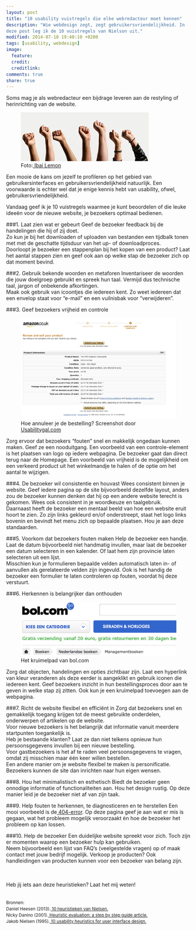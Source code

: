 ```yaml
---
layout: post
title: "10 usability vuistregels die elke webredacteur moet kennen"
description: "Wie webdesign zegt, zegt gebruikersvriendelijkheid. In
deze post leg ik de 10 vuistregels van Nielson uit." 
modified: 2014-07-18 19:40:10 +0200
tags: [usability, webdesign]
image:
  feature: 
  credit: 
  creditlink: 
comments: true
share: true
---
```

Soms mag je als webredacteur een bijdrage leveren aan de restyling of
herinrichting van de website.

<figure class="floatright">
  <img src="/images/vuisten.jpg" alt="Vuistregels uitgebeeld door de gebalde vuisten van mensen.">
  <figcaption>Foto:<a class="text"
  href="http://bit.ly/1njP8L2"> Ibai Lemon</a></figcaption>
</figure>
Een mooie de kans om jezelf te profileren
op het gebied van gebruikersinterfaces en gebruikersvriendelijkheid natuurlijk.
Een voorwaarde is echter wel dat je enige kennis hebt van usability,
ofwel, gebruikersvriendelijkheid.

Vandaag geef ik je 10 vuistregels waarmee je kunt beoordelen of die
leuke ideeën voor de nieuwe website, je bezoekers optimaal bedienen.

###1. Laat zien wat er gebeurt
Geef de bezoeker feedback bij de handelingen die hij of zij doet.  
Zo kun je bij het downloaden of uploaden van bestanden een tijdbalk
tonen met met de geschatte tijdsduur van het up- of downloadproces.   
Doorloopt je bezoeker een stappenplan bij het kopen van een product?
Laat het aantal stappen zien en geef ook aan op welke stap de bezoeker
zich op dat moment bevind.

###2. Gebruik bekende woorden en metaforen
Inventariseer de woorden die jouw doelgroep gebruikt en spreek hun
taal. Vermijd dus technische taal, jargon of onbekende afkortingen.   
Maak ook gebruik van icoontjes die iedereen kent. Zo weet iedereen dat
een envelop staat voor “e-mail” en een vuilnisbak voor “verwijderen”.

###3. Geef bezoekers vrijheid en controle
<figure class="floatright">
  <a href="/images/amazon-geen-cancel-button.png"><img src="/images/amazon-geen-cancel-button.png" alt="De bezoeker kan de
  bestelling niet annuleren. De bezoeker heeft hier geen controle of
  vrijheid." title="klik op de afbeelding voor een vergroting"></a>
  <figcaption>Hoe annuleer je de bestelling? Screenshot door <a class="text"
  href="http://bit.ly/1rx1tuF">Usabilitygal.com</a></figcaption>
</figure>
Zorg ervoor dat bezoekers “fouten” snel en makkelijk ongedaan kunnen
maken. Geef ze een nooduitgang.  
Een voorbeeld van een controle-element is het plaatsen van logo op
iedere webpagina. De bezoeker gaat dan direct terug naar de Homepage.   
Een voorbeeld van vrijheid is de mogelijkheid om een verkeerd product
uit het winkelmandje te halen of de optie om het aantal te wijzigen.



###4. De bezoeker wil consistentie en houvast
Wees consistent binnen je website. Geef iedere pagina op de site
bijvoorbeeld dezelfde layout, anders zou de bezoeker kunnen denken dat
hij op een andere website terecht is gekomen. Wees ook consistent in
je woordkeuze en taalgebruik.  
Daarnaast heeft de bezoeker een mentaal
beeld van hoe een website eruit hoort te zien.  Zo zijn links gekleurd
en/of onderstreept, staat het logo links bovenin en bevindt het menu
zich op bepaalde plaatsen. Hou je aan deze standaarden.

###5. Voorkom dat bezoekers fouten maken
Help de bezoeker een handje. Laat de datum bijvoorbeeld niet handmatig
invullen, maar laat de bezoeker een datum selecteren in een
kalender. Of laat hem zijn provincie laten selecteren uit een
lijst.  
Misschien kun je formulieren bepaalde velden automatisch laten in- of
aanvullen als gerelateerde velden zijn ingevuld. Ook is het handig de
bezoeker een formulier te laten controleren op fouten, voordat hij
deze verstuurt.

###6. Herkennen is belangrijker dan onthouden
<figure class="floatright">
  <a href="/images/kruimelpad.png">
  <img src="/images/kruimelpad.png" alt="Maak de locatie waar de
  bezoeker zich bevindt zichtbaar via een kruimelpad."
  ></a>
  <figcaption>Het kruimelpad van bol.com</figcaption>
</figure>
Zorg dat objecten, handelingen en opties zichtbaar zijn.  
Laat een hyperlink van kleur veranderen als deze eerder is aangeklikt en
gebruik  iconen die iedereen kent.  
Geef bezoekers inzicht in hun bestellingsproces door aan te geven in welke stap zij zitten. Ook kun
je een kruimelpad toevoegen aan de webpagina.

###7. Richt de website flexibel en efficiënt in
Zorg dat bezoekers snel en gemakkelijk toegang krijgen tot de meest
gebruikte onderdelen, onderwerpen of artikelen op de website.  
Voor nieuwe bezoekers is het belangrijk dat informatie vanuit meerdere
startpunten toegankelijk is.   
Heb je bestaande klanten? Laat ze dan niet telkens opnieuw hun
persoonsgegevens invullen bij een nieuwe bestelling.  
Voor gastbezoekers is het af te raden veel persoonsgegevens te vragen,
omdat zij misschien maar één keer willen bestellen.   
Een andere manier om je website flexibel te maken is personificatie. Bezoekers kunnen de site dan inrichten naar hun eigen wensen.

###8. Hou het minimalistisch en esthetisch
Biedt de bezoeker geen onnodige informatie of functionaliteiten
aan. Hou het design rustig. Op deze manier leid je de bezoeker niet af
van zijn taak.

###9. Help fouten te herkennen, te diagnosticeren en te herstellen
Een mooi voorbeeld is de<a class="text"
href="http://theknowsyferret.github.io/404-horror/"> 404-error</a>. Op
deze pagina geef je aan wat er mis is gegaan, wat het probleem
mogelijk veroorzaakt èn hoe de bezoeker het probleem op kan lossen.

###10. Help de bezoeker
Een duidelijke website spreekt voor zich. Toch zijn er momenten waarop
een bezoeker hulp kan gebruiken.  
Neem bijvoorbeeld een lijst van FAQ’s (veelgestelde vragen) op of maak contact met jouw bedrijf mogelijk. 
Verkoop je producten? Ook handleidingen van producten kunnen voor een
bezoeker van belang zijn.

<br><br>
Heb jij iets aan deze heuristieken? Laat het mij weten!
<br><br>

<small>Bronnen:  
Daniel Heesen (2013).<a class="text"
href="http://danielheesen.nl/10-heuristieken-van-nielsen/"> 10
heuristieken van Nielsen.</a>  
Nicky Danino (2001).<a class="text"
href="http://www.sitepoint.com/heuristic-evaluation-guide/"> Heuristic
evaluation: a step by step guide article.</a>  
Jakob Nielsen (1995).<a class="text"
href="http://www.nngroup.com/articles/ten-usability-heuristics/"> 10
usability heuristics for user interface design.</a>
</small>

   

   


